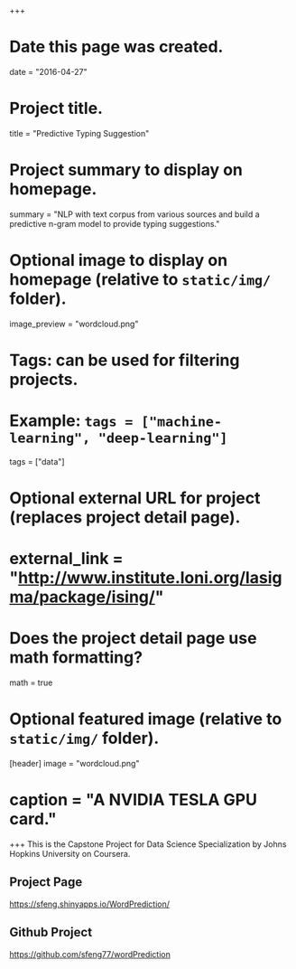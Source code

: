 +++
# Date this page was created.
date = "2016-04-27"

# Project title.
title = "Predictive Typing Suggestion"

# Project summary to display on homepage.
summary = "NLP with text corpus from various sources and build a predictive n-gram model to provide typing suggestions."

# Optional image to display on homepage (relative to `static/img/` folder).
image_preview = "wordcloud.png"

# Tags: can be used for filtering projects.
# Example: `tags = ["machine-learning", "deep-learning"]`
tags = ["data"]

# Optional external URL for project (replaces project detail page).
# external_link = "http://www.institute.loni.org/lasigma/package/ising/"

# Does the project detail page use math formatting?
math = true

# Optional featured image (relative to `static/img/` folder).
[header]
image = "wordcloud.png"
# caption = "A NVIDIA TESLA GPU card."

+++
This is the Capstone Project for Data Science Specialization by Johns Hopkins University on Coursera.

## Project Page  
https://sfeng.shinyapps.io/WordPrediction/

## Github Project
https://github.com/sfeng77/wordPrediction







